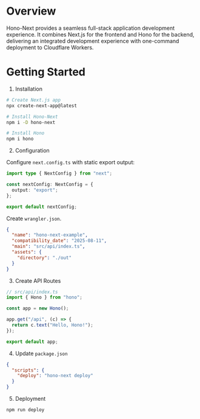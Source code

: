 # Overview

Hono-Next provides a seamless full-stack application development experience. It combines Next.js for the frontend and Hono for the backend, delivering an integrated development experience with one-command deployment to Cloudflare Workers.

# Getting Started

1. Installation

```bash
# Create Next.js app
npx create-next-app@latest

# Install Hono-Next
npm i -D hono-next

# Install Hono
npm i hono
```

2. Configuration

Configure `next.config.ts` with static export output:

```ts
import type { NextConfig } from "next";

const nextConfig: NextConfig = {
  output: "export";
};

export default nextConfig;
```

Create `wrangler.json`.

```json
{
  "name": "hono-next-example",
  "compatibility_date": "2025-08-11",
  "main": "src/api/index.ts",
  "assets": {
    "directory": "./out"
  }
}
```

3. Create API Routes

```ts
// src/api/index.ts
import { Hono } from "hono";

const app = new Hono();

app.get("/api", (c) => {
  return c.text("Hello, Hono!");
});

export default app;
```

4. Update `package.json`

```json
{
  "scripts": {
    "deploy": "hono-next deploy"
  }
}
```

5. Deployment

```bash
npm run deploy
```
